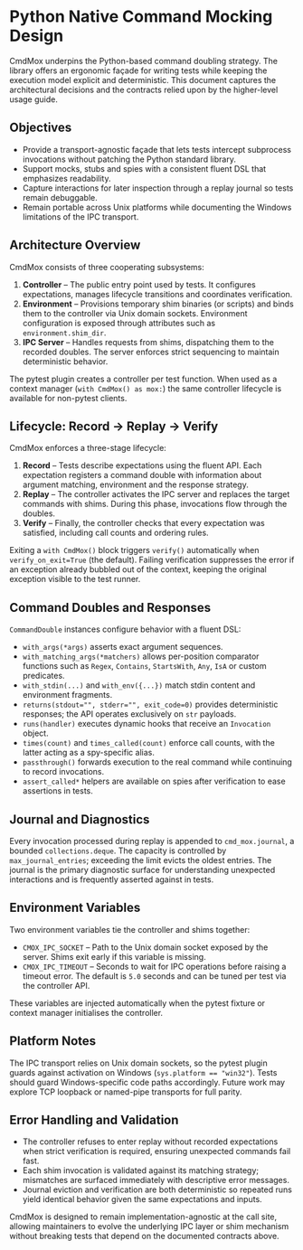 # Python Native Command Mocking Design

CmdMox underpins the Python-based command doubling strategy. The library offers
an ergonomic façade for writing tests while keeping the execution model explicit
and deterministic. This document captures the architectural decisions and the
contracts relied upon by the higher-level usage guide.

## Objectives

- Provide a transport-agnostic façade that lets tests intercept subprocess
  invocations without patching the Python standard library.
- Support mocks, stubs and spies with a consistent fluent DSL that emphasizes
  readability.
- Capture interactions for later inspection through a replay journal so tests
  remain debuggable.
- Remain portable across Unix platforms while documenting the Windows
  limitations of the IPC transport.

## Architecture Overview

CmdMox consists of three cooperating subsystems:

1. **Controller** – The public entry point used by tests. It configures
   expectations, manages lifecycle transitions and coordinates verification.
2. **Environment** – Provisions temporary shim binaries (or scripts) and binds
   them to the controller via Unix domain sockets. Environment configuration is
   exposed through attributes such as `environment.shim_dir`.
3. **IPC Server** – Handles requests from shims, dispatching them to the
   recorded doubles. The server enforces strict sequencing to maintain
   deterministic behavior.

The pytest plugin creates a controller per test function. When used as a context
manager (`with CmdMox() as mox:`) the same controller lifecycle is available for
non-pytest clients.

## Lifecycle: Record → Replay → Verify

CmdMox enforces a three-stage lifecycle:

1. **Record** – Tests describe expectations using the fluent API. Each
   expectation registers a command double with information about argument
   matching, environment and the response strategy.
2. **Replay** – The controller activates the IPC server and replaces the target
   commands with shims. During this phase, invocations flow through the doubles.
3. **Verify** – Finally, the controller checks that every expectation was
   satisfied, including call counts and ordering rules.

Exiting a `with CmdMox()` block triggers `verify()` automatically when
`verify_on_exit=True` (the default). Failing verification suppresses the error
if an exception already bubbled out of the context, keeping the original
exception visible to the test runner.

## Command Doubles and Responses

`CommandDouble` instances configure behavior with a fluent DSL:

- `with_args(*args)` asserts exact argument sequences.
- `with_matching_args(*matchers)` allows per-position comparator functions such
  as `Regex`, `Contains`, `StartsWith`, `Any`, `IsA` or custom predicates.
- `with_stdin(...)` and `with_env({...})` match stdin content and environment
  fragments.
- `returns(stdout="", stderr="", exit_code=0)` provides deterministic
  responses; the API operates exclusively on `str` payloads.
- `runs(handler)` executes dynamic hooks that receive an `Invocation` object.
- `times(count)` and `times_called(count)` enforce call counts, with the latter
  acting as a spy-specific alias.
- `passthrough()` forwards execution to the real command while continuing to
  record invocations.
- `assert_called*` helpers are available on spies after verification to ease
  assertions in tests.

## Journal and Diagnostics

Every invocation processed during replay is appended to `cmd_mox.journal`, a
bounded `collections.deque`. The capacity is controlled by
`max_journal_entries`; exceeding the limit evicts the oldest entries. The
journal is the primary diagnostic surface for understanding unexpected
interactions and is frequently asserted against in tests.

## Environment Variables

Two environment variables tie the controller and shims together:

- `CMOX_IPC_SOCKET` – Path to the Unix domain socket exposed by the server. Shims
  exit early if this variable is missing.
- `CMOX_IPC_TIMEOUT` – Seconds to wait for IPC operations before raising a
  timeout error. The default is `5.0` seconds and can be tuned per test via the
  controller API.

These variables are injected automatically when the pytest fixture or context
manager initialises the controller.

## Platform Notes

The IPC transport relies on Unix domain sockets, so the pytest plugin guards
against activation on Windows (`sys.platform == "win32"`). Tests should guard
Windows-specific code paths accordingly. Future work may explore TCP loopback or
named-pipe transports for full parity.

## Error Handling and Validation

- The controller refuses to enter replay without recorded expectations when
  strict verification is required, ensuring unexpected commands fail fast.
- Each shim invocation is validated against its matching strategy; mismatches are
  surfaced immediately with descriptive error messages.
- Journal eviction and verification are both deterministic so repeated runs yield
  identical behavior given the same expectations and inputs.

CmdMox is designed to remain implementation-agnostic at the call site, allowing
maintainers to evolve the underlying IPC layer or shim mechanism without
breaking tests that depend on the documented contracts above.
